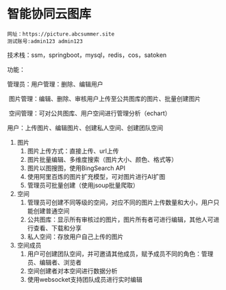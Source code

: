 # 智能协同云图库

```
网址：https://picture.abcsummer.site
测试账号:admin123 admin123
```

技术栈：ssm，springboot，mysql，redis，cos，satoken

功能：

管理员：用户管理：删除、编辑用户

​				图片管理：编辑、删除、审核用户上传至公共图库的图片、批量创建图片

​				空间管理：可对公共图库、用户空间进行管理分析（echart）

用户：上传图片、编辑图片、创建私人空间、创建团队空间

1. 图片
   1. 图片上传方式：直接上传、url上传
   2. 图片批量编辑、多维度搜索（图片大小、颜色、格式等）
   3. 图片以图搜图，使用BingSearch API
   4. 使用阿里百炼的图片扩充模型，可对图片进行AI扩图
   5. 管理员可批量创建（使用jsoup批量爬取）
2. 空间
   1. 管理员可创建不同等级的空间，对应不同的图片上传数量和大小，用户只能创建普通空间
   2. 公共图库：显示所有审核过的图片，图片所有者可进行编辑，其他人可进行查看、下载和分享
   3. 私人空间：存放用户自己上传的图片
3. 空间成员
   1. 用户可创建团队空间，并可邀请其他成员，赋予成员不同的角色：管理员、编辑者、浏览者
   2. 空间创建者对本空间进行数据分析
   3. 使用websocket支持团队成员进行实时编辑
